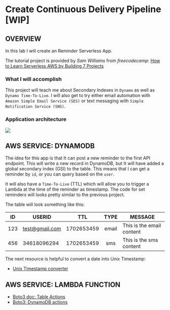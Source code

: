 # Create Continuous Delivery Pipeline [WIP]

## OVERVIEW

In this lab I will create an Reminder Serverless App.

The tutorial project is provided by *Sam Williams* from *freecodecamp*: [How to Learn Serverless AWS by Building 7 Projects](https://www.freecodecamp.org/news/learn-serverless-aws-by-building-7-projects/)

### What I will accomplish

This project will teach me about Secondary Indexes in `Dynamo` as well as `Dynamo Time-To-Live`. I will also get to try either email automation with `Amazon Simple Email Service (SES)` or text messaging with `Simple Notification Service (SNS)`.

### Application architecture

![](https://www.freecodecamp.org/news/content/images/2022/08/ch4-reminder-app.drawio.png)

## AWS SERVICE: DYNAMODB

The idea for this app is that It can post a new reminder to the first API endpoint. This will write a new record in DynamoDB, but It will have added a global secondary index (GSI) to the table. This means that I can get a reminder by `id`, or you can query based on the `user`.

It will also have a `Time-To-Live` (TTL) which will allow you to trigger a Lambda at the time of the reminder as timestamp. The code for set reminders will looks pretty similar to the previous project.

The table will look something like this:

| ID | USERID | TTL | TYPE | MESSAGE |
| --- | --- | --- | :---: | --- |
| 123 | test@gmail.com | 1702653459 | email | This is the email content |
| 456 | 34618096294 | 1702653459 | sms | This is the sms content |

The next resource is helpful to convert a date into Unix Timestamp:

- [Unix Timestamp converter](https://www.unixtimestamp.com/)

## AWS SERVICE: LAMBDA FUNCTION

- [Boto3 doc: Table Actions](https://boto3.amazonaws.com/v1/documentation/api/latest/reference/services/dynamodb/table/index.html#actions)
- [Boto3: DynamoDB actions](https://docs.aws.amazon.com/code-library/latest/ug/python_3_dynamodb_code_examples.html)